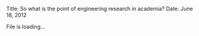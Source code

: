 Title:       So what is the point of engineering research in academia? 
Date:        June 18, 2012  

File is loading...